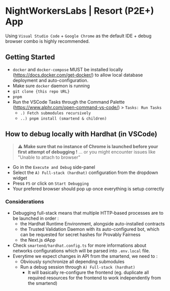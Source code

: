 # NightWorkersLabs | Resort (P2E+) App

Using `Visual Studio Code` + `Google Chrome` as the default IDE + debug browser combo is highly recommended.

## Getting Started
- `docker` and `docker-compose` MUST be installed locally (https://docs.docker.com/get-docker/) to allow local database deployment and auto-configuration.
- Make sure `docker` daemon is running
- `git clone {this repo URL}` 
- `pnpm`
- Run the VSCode Tasks through the Command Palette (https://www.alphr.com/open-command-vs-code/) > `Tasks: Run Tasks`
    - `.) Fetch submodules recursively`
    - `..) pnpm install (smartend & children)`

## How to debug locally with Hardhat (in VSCode)

> :warning: **Make sure that no instance of Chrome is launched before your first attempt of debugging !** ... or you might encounter issues like "Unable to attach to browser"

- Go in the `Execute and Debug` side-panel
- Select the `A) Full-stack (hardhat)` configuration from the dropdown widget
- Press `F5` or click on `Start Debugging`
- Your prefered browser should pop up once everything is setup correctly

### Considerations
- Debugging full-stack means that multiple HTTP-based processes are to be launched in order :
    - the Hardhat Runtime Environment, alongside auto-installed contracts
    - the Trusted Validation Daemon with its auto-configured bot, which can be requested for secret hashes for Provably Fairness
    - the Next.js dApp
- Check `smartend/hardhat.config.ts` for more informations about networks configurations which will be parsed into `.env.local` file.
- Everytime we expect changes in API from the smartend, we need to :
    - Obviously synchronize all depending submodules 
    - Run a debug session through `A) Full-stack (hardhat)`
        - It will basically re-configure the frontend (eg. duplicate all required resources for the frontend to work independently from the smartend)
